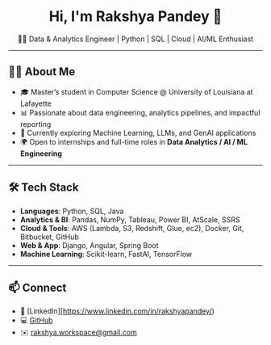 <h1 align="center">Hi, I'm Rakshya Pandey 👋</h1>
<p align="center">👩‍💻 Data & Analytics Engineer | Python | SQL | Cloud | AI/ML Enthusiast</p>

---

## 👩‍💻 About Me

- 🎓 Master’s student in Computer Science @ University of Louisiana at Lafayette
- 📊 Passionate about data engineering, analytics pipelines, and impactful reporting
- 🚀 Currently exploring Machine Learning, LLMs, and GenAI applications
- 🌍 Open to internships and full-time roles in **Data Analytics / AI / ML Engineering**

---

## 🛠️ Tech Stack

- **Languages**: Python, SQL, Java
- **Analytics & BI**: Pandas, NumPy, Tableau, Power BI, AtScale, SSRS
- **Cloud & Tools**: AWS (Lambda, S3, Redshift, Glue, ec2), Docker, Git, Bitbucket, GitHub
- **Web & App**: Django, Angular, Spring Boot
- **Machine Learning**: Scikit-learn, FastAI, TensorFlow

---

## 📫 Connect

- 💼 [LinkedIn][https://www.linkedin.com/in/rakshyapandey/)
- 💻 [GitHub](https://github.com/rakshyaaa)
- ✉️ rakshya.workspace@gmail.com

